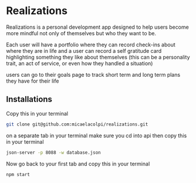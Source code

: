# Realizations

Realizations is a personal development app designed to help users become more mindful not only of themselves but who they want to be.

Each user will have a portfolio where they can record check-ins about where they are in life and a user can record a self gratitude card highlighting something they like about themselves (this can be a personality trait, an act of service, or even how they handled a situation)

users can go to their goals page to track short term and long term plans they have for their life 



## Installations

Copy this in your terminal 
```bash
git clone git@github.com:micaelacolpi/realizations.git
```
on a separate tab in your terminal make sure you cd into api then copy this in your terminal 
```bash
json-server -p 8088 -w database.json
```

Now go back to your first tab and copy this in your terminal 
```bash
npm start 
```

